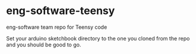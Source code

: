 # eng-software-teensy
eng-software team repo for Teensy code

Set your arduino sketchbook directory to the one you cloned from the repo and you should be good to go.